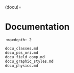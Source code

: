 (docu)=

# Documentation

```{toctree}
:maxdepth: 2

docu_classes.md
docu_pos_ori.md
docu_field_comp.md
docu_graphic_styles.md
docu_physics.md
```

<!-- 

::::{grid} 2
:gutter: 3

:::{grid-item-card} The Magpylib classes
:text-align: center
:link: docu-classes
:link-type: ref
:link-alt: link to docu-classes
Sources and observers are created as objects in Magpylib.
:::

:::{grid-item-card} Position, orientation and paths
:text-align: center
:link: docu-position
:link-type: ref
:link-alt: link to docu-position
Position and orientation attributes are key elements of all Magpylib objects.
:::

:::{grid-item-card} Field computation
:text-align: center
:link: docu-field-computation
:link-type: ref
:link-alt: link to docu-field-computation
There are various ways to compute the magnetic field in Magpylib.
:::

:::{grid-item-card} Graphics and styles
:text-align: center
:link: docu-graphics
:link-type: ref
:link-alt: link to docu-graphics
Description of the show function, graphic backends, and all Magpylib object styling options.
:::
:::: -->